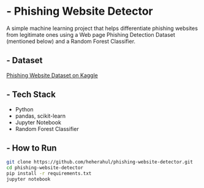 # - Phishing Website Detector

A simple machine learning project that helps differentiate phishing websites from legitimate ones using a Web page Phishing Detection Dataset (mentioned below) and a Random Forest Classifier.

## - Dataset
[Phishing Website Dataset on Kaggle](hhttps://www.kaggle.com/datasets/shashwatwork/web-page-phishing-detection-dataset/data)

## - Tech Stack
- Python
- pandas, scikit-learn
- Jupyter Notebook
- Random Forest Classifier

## - How to Run
```bash
git clone https://github.com/heherahul/phishing-website-detector.git
cd phishing-website-detector
pip install -r requirements.txt
jupyter notebook
